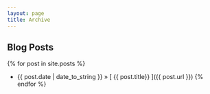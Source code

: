 ```yaml
---
layout: page
title: Archive
---
```


## Blog Posts

{% for post in site.posts %}
  * {{ post.date | date_to_string }} &raquo; [ {{ post.title}} ]({{ post.url }})
{% endfor %}  